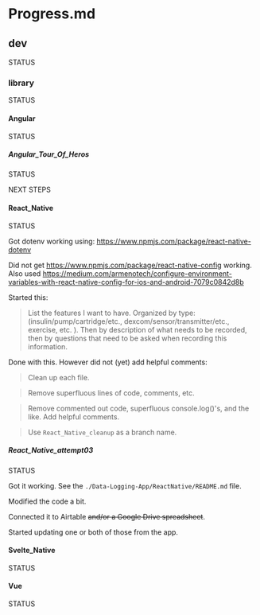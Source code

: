 # Progress.md

## dev

STATUS

### library

STATUS

#### Angular

STATUS

##### Angular_Tour_Of_Heros

STATUS

NEXT STEPS

#### React_Native

STATUS

Got dotenv working using: https://www.npmjs.com/package/react-native-dotenv

Did not get https://www.npmjs.com/package/react-native-config working. Also used https://medium.com/armenotech/configure-environment-variables-with-react-native-config-for-ios-and-android-7079c0842d8b

Started this:

> List the features I want to have. Organized by type: (insulin/pump/cartridge/etc., dexcom/sensor/transmitter/etc., exercise, etc. ). Then by description of what needs to be recorded, then by questions that need to be asked when recording this information.

Done with this. However did not (yet) add helpful comments:

> Clean up each file.

> Remove superfluous lines of code, comments, etc.

> Remove commented out code, superfluous console.log()'s, and the like. Add helpful comments.

> Use `React_Native_cleanup` as a branch name.

##### React_Native_attempt03

STATUS

Got it working. See the `./Data-Logging-App/ReactNative/README.md` file.

Modified the code a bit.

Connected it to Airtable ~~and/or a Google Drive spreadsheet~~.

Started updating one or both of those from the app.

#### Svelte_Native

STATUS

#### Vue

STATUS
